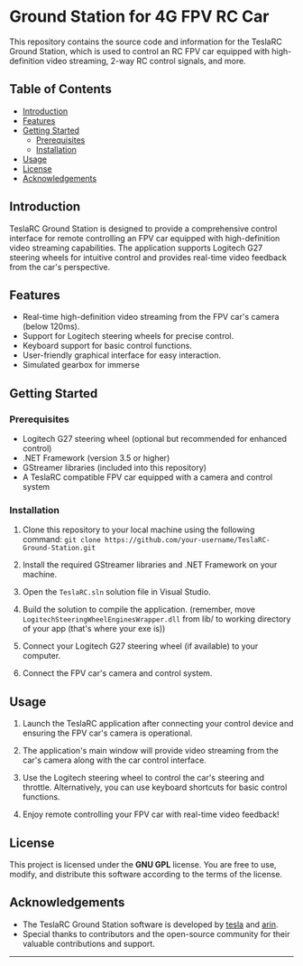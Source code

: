# Ground Station for 4G FPV RC Car

This repository contains the source code and information for the TeslaRC Ground Station, which is used to control an RC FPV car equipped with high-definition video streaming, 2-way RC control signals, and more.

## Table of Contents

- [Introduction](#introduction)
- [Features](#features)
- [Getting Started](#getting-started)
  - [Prerequisites](#prerequisites)
  - [Installation](#installation)
- [Usage](#usage)
- [License](#license)
- [Acknowledgements](#acknowledgements)

## Introduction

TeslaRC Ground Station is designed to provide a comprehensive control interface for remote controlling an FPV car equipped with high-definition video streaming capabilities. The application supports Logitech G27 steering wheels for intuitive control and provides real-time video feedback from the car's perspective.

## Features

- Real-time high-definition video streaming from the FPV car's camera (below 120ms).
- Support for Logitech steering wheels for precise control.
- Keyboard support for basic control functions.
- User-friendly graphical interface for easy interaction.
- Simulated gearbox for immerse

## Getting Started

### Prerequisites

- Logitech G27 steering wheel (optional but recommended for enhanced control)
- .NET Framework (version 3.5 or higher)
- GStreamer libraries (included into this repository)
- A TeslaRC compatible FPV car equipped with a camera and control system

### Installation

1. Clone this repository to your local machine using the following command:
`git clone https://github.com/your-username/TeslaRC-Ground-Station.git`

2. Install the required GStreamer libraries and .NET Framework on your machine.

3. Open the `TeslaRC.sln` solution file in Visual Studio.

4. Build the solution to compile the application. (remember, move `LogitechSteeringWheelEnginesWrapper.dll` from lib/ to working directory of your app (that's where your exe is))

5. Connect your Logitech G27 steering wheel (if available) to your computer.

6. Connect the FPV car's camera and control system.

## Usage

1. Launch the TeslaRC application after connecting your control device and ensuring the FPV car's camera is operational.

2. The application's main window will provide video streaming from the car's camera along with the car control interface.

3. Use the Logitech steering wheel to control the car's steering and throttle. Alternatively, you can use keyboard shortcuts for basic control functions.

4. Enjoy remote controlling your FPV car with real-time video feedback!

## License

This project is licensed under the **GNU GPL** license. You are free to use, modify, and distribute this software according to the terms of the license.

## Acknowledgements

- The TeslaRC Ground Station software is developed by [tesla](https://github.com/tesla15) and [arin](https://github.com/arin2115).
- Special thanks to contributors and the open-source community for their valuable contributions and support.

---


